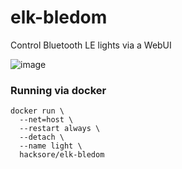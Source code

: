 # elk-bledom

Control Bluetooth LE lights via a WebUI

![image](https://user-images.githubusercontent.com/996134/147717496-4d759dff-a601-4560-8fb1-c3c0b55bacc0.png)


### Running via docker
```
docker run \
  --net=host \
  --restart always \
  --detach \
  --name light \
  hacksore/elk-bledom
```
